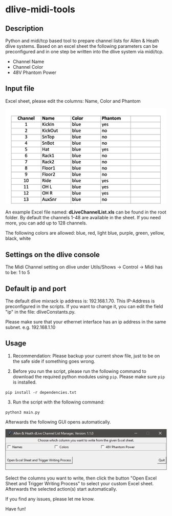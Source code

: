 # dlive-midi-tools
## Description
Python and midi/tcp based tool to prepare channel lists for Allen &amp; Heath dlive systems. Based on an excel sheet the following parameters can be preconfigured and in one step be written into the dlive system via midi/tcp. 
- Channel Name
- Channel Color
- 48V Phantom Power

## Input file
Excel sheet, please edit the columns: Name, Color and Phantom

![Excel](excel.png)

An example Excel file named: **dLiveChannelList.xls** can be found in the root folder. 
By default the channels 1-48 are available in the sheet. If you need more, you can add up to 128 channels.

The following colors are allowed:
blue, red, light blue, purple, green, yellow, black, white

## Settings on the dlive console
The Midi Channel setting on dlive under Utils/Shows -> Control -> Midi has to be: 1 to 5

## Default ip and port
The default dlive mixrack ip address is: 192.168.1.70. This IP-Address is preconfigured in the scripts. If you want to change it, you can edit the field "ip" in the file: dliveConstants.py.   

Please make sure that your ethernet interface has an ip address in the same subnet. e.g. 192.168.1.10
 

## Usage
1. Recommendation: Please backup your current show file, just to be on the safe side if something goes wrong.

2. Before you run the script, please run the following command to download the required python modules using `pip`. Please make sure `pip` is installed.

`pip install -r dependencies.txt`

3. Run the script with the following command: 

`python3 main.py`

Afterwards the following GUI opens automatically. 

![Gui](gui.png)

Select the columns you want to write, then click the button "Open Excel Sheet and Trigger Writing Process" to select your custom Excel sheet. Afterwards the selected action(s) start automatically.

If you find any issues, please let me know.

Have fun!
